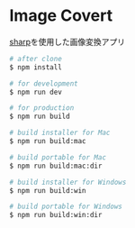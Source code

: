 # Image Covert

[sharp](https://github.com/lovell/sharp)を使用した画像変換アプリ

```sh
# after clone
$ npm install

# for development
$ npm run dev

# for production
$ npm run build

# build installer for Mac
$ npm run build:mac

# build portable for Mac
$ npm run build:mac:dir

# build installer for Windows
$ npm run build:win

# build portable for Windows
$ npm run build:win:dir
```
